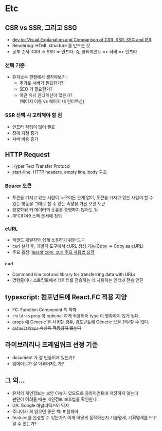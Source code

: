 # Etc

## CSR vs SSR, 그리고 SSG

- [dev.to: Visual Explanation and Comparison of CSR, SSR, SSG and ISR](https://dev.to/pahanperera/visual-explanation-and-comparison-of-csr-ssr-ssg-and-isr-34ea)
- Rendering: HTML structure 를 만드는 것
- 공부 순서: CSR => SSR => 인프라. 즉, 클라이언트 => 서버 => 인프라

### 선택 기준

- 유지보수 관점에서 생각해보기:
  - 추가로 서버가 필요한가?
  - SEO 가 필요한가?
  - 어떤 유저 인터렉션이 많은가?  
    (페이지 이동 vs 페이지 내 인터랙션)

### SSR 선택 시 고려해야 할 점

- 인프라 작업이 많이 필요
- 장애 지점 증가
- 서버 비용 증가

## HTTP Request

- Hyper Text Transfer Protocol
- start-line, HTTP headers, empty line, body 구조

### Bearer 토큰

- 토큰을 가지고 있는 사람이 누구이든 관계 없이, 토큰을 가지고 있는 사람이 할 수 있는 행동을 그대로 할 수 있는 속성을 가진 보안 토큰
- 암호화된 키 데이터의 소유를 증명하지 않아도 됨
- RFC6749 스펙 문서에 정의

### cURL

- 백엔드 개발자와 쉽게 소통하기 위한 도구
- curl 설치 후, 개발자 도구에서 cURL 생성 가능(Copy => Copy as cURL)
- 주요 옵션: [lesstif.com: curl 주요 사용법 요약](https://www.lesstif.com/software-architect/curl-91947158.html)

#### curl

- Command line tool and library for transferring data with URLs
- 명령줄이나 스트립트에서 데이터를 전송하는 데 사용하는 인터넷 전송 엔진

## typescript: 컴포넌트에 React.FC 적용 지양

- FC: Function Component 의 약자
- `children` prop 이 optional 하게 적용되어 type 이 명확하지 않게 된다.
- props 에 Generic 을 사용할 경우, 컴포넌트에 Generic 값을 전달할 수 없다.
- ~~`defaultProps` 속성이 적용되지 않는다~~

## 라이브러리나 프레임워크 선정 기준

- document 가 잘 만들어져 있는가?
- 업데이트가 잘 이루어지는가?

## 그 외...

- 유저의 개인정보는 보안 이슈가 있으므로 클라이언트에 저장하지 않는다.  
  판단이 어려울 때는 개인정보 보호법을 확인한다.
- GA: Google 애널리틱스의 약자
- 주니어가 꼭 읽으면 좋은 책: 피플웨어
- feature 를 완성할 수 있는가?: 이게 어떻게 동작하는지 기술명세, 기획명세를 보고 알 수 있는가?
